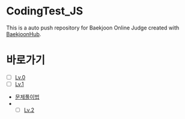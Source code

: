 # CodingTest_JS

This is a auto push repository for Baekjoon Online Judge created with [BaekjoonHub](https://github.com/BaekjoonHub/BaekjoonHub).

# 바로가기

- [ ] [Lv.0](/프로그래머스/Lv.0/)
- [ ] [Lv.1](/프로그래머스/Lv.1/)
- [문제풀이법](/프로그래머스/README.md)
- - [ ] [Lv.2](/프로그래머스/2/)
